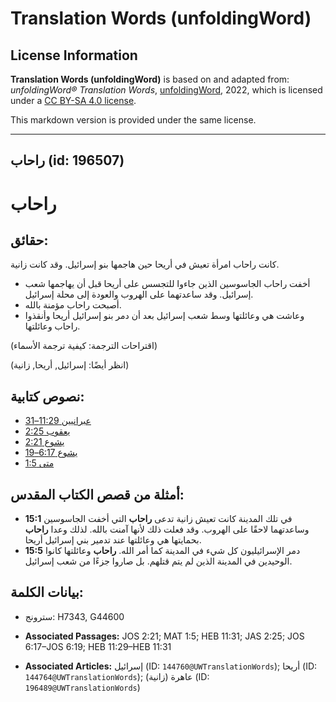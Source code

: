 # Translation Words (unfoldingWord)

## License Information

**Translation Words (unfoldingWord)** is based on and adapted from: _unfoldingWord® Translation Words_, [unfoldingWord](https://unfoldingword.org/utw), 2022, which is licensed under a [CC BY-SA 4.0 license](https://creativecommons.org/licenses/by-sa/4.0/legalcode.en).

This markdown version is provided under the same license.



--------------------------------

## راحاب (id: 196507)

راحاب
=====

حقائق:
------

كانت راحاب امرأة تعيش في أريحا حين هاجمها بنو إسرائيل. وقد كانت زانية.

* أخفت راحاب الجاسوسين الذين جاءوا للتجسس على أريحا قبل أن يهاجمها شعب إسرائيل. وقد ساعدتهما على الهروب والعودة إلى محلة إسرائيل.
* أصبحت راحاب مؤمنة بالله.
* وعاشت هي وعائلتها وسط شعب إسرائيل بعد أن دمر بنو إسرائيل أريحا وأنقذوا راحاب وعائلتها.

(اقتراحات الترجمة: كيفية ترجمة الأسماء)

(انظر أيضًا: إسرائيل, أريحا, زانية)

نصوص كتابية:
------------

* [عبرانيين 11:29–31](https://ref.ly/Heb11:29-Heb11:31)
* [يعقوب 2:25](https://ref.ly/Jas2:25)
* [يشوع 2:21](https://ref.ly/Josh2:21)
* [يشوع 6:17–19](https://ref.ly/Josh6:17-Josh6:19)
* [متى 1:5](https://ref.ly/Matt1:5)

أمثلة من قصص الكتاب المقدس:
---------------------------

* **15:1** في تلك المدينة كانت تعيش زانية تدعى **راحاب** التي أخفت الجاسوسين وساعدتهما لاحقًا على الهروب. وقد فعلت ذلك لأنها آمنت بالله. لذلك وعدا **راحاب** بحمايتها هي وعائلتها عند تدمير بني إسرائيل أريحا.
* **15:5** دمر الإسرائيليون كل شيء في المدينة كما أمر الله. **راحاب** وعائلتها كانوا الوحيدين في المدينة الذين لم يتم قتلهم. بل صاروا جزءًا من شعب إسرائيل.

بيانات الكلمة:
--------------

* سترونج: H7343, G44600

* **Associated Passages:** JOS 2:21; MAT 1:5; HEB 11:31; JAS 2:25; JOS 6:17–JOS 6:19; HEB 11:29–HEB 11:31
* **Associated Articles:** إسرائيل (ID: `144760@UWTranslationWords`); أريحا (ID: `144764@UWTranslationWords`); عاهرة (زانية) (ID: `196489@UWTranslationWords`)

